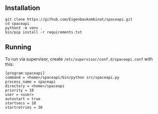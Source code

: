 ## Installation

```
git clone https://github.com/Eigenbaukombinat/spaceapi.git
cd spaceapi
python3 -m venv .
bin/pip install -r requirements.txt
```

## Running

To run via supervisor, create `/etc/supervisor/conf.d/spaceapi.conf` with this:

```
[program:spaceapi]
command = <home>/spaceapi/bin/python src/spaceapi.py
process_name = spaceapi
directory = <home>/spaceapi
priority = 10
user = <user>
autostart = true
startsecs = 10
startretries = 30
```
